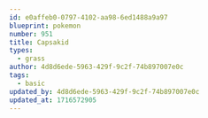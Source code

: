 ```yaml
---
id: e0affeb0-0797-4102-aa98-6ed1488a9a97
blueprint: pokemon
number: 951
title: Capsakid
types:
  - grass
author: 4d8d6ede-5963-429f-9c2f-74b897007e0c
tags:
  - basic
updated_by: 4d8d6ede-5963-429f-9c2f-74b897007e0c
updated_at: 1716572905
---
```

